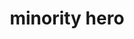 ---
pid: CH1028
title: minority hero
location_transcription: C. Hall
zipcode: '19132'
outside_phl: 
neighborhood: Strawberry Mansion
age: 
age_range: 
instagram: 
image_file_name: CH_1028.jpg
proposal_transcription: 
topic: Race Ethnicity
topic_summary: '0'
type: Other No Form
keywords_other: 
credit: 
image_labels: 
twitter: 
facebook: 
permalink: "/monuments/ch1028/"
layout: item-page
---